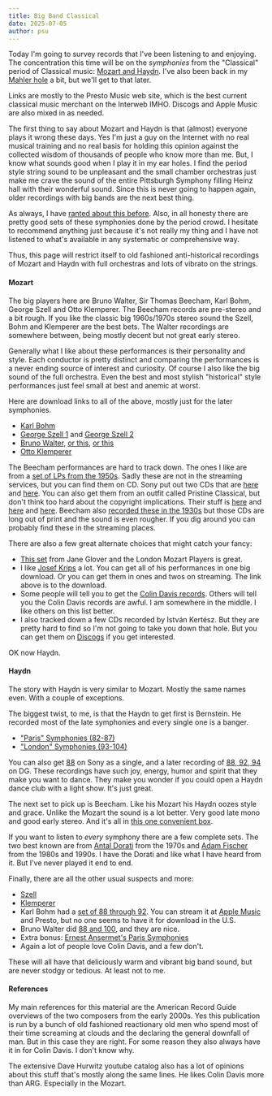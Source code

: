 ```yaml
---
title: Big Band Classical
date: 2025-07-05
author: psu
---
```


Today I'm going to survey records that I've been listening to and enjoying. 
The concentration this time will be on the _symphonies_ from the "Classical" period of
Classical music: [Mozart and Haydn](the-surprising-classical-groove.html). I've also been
back in my [Mahler hole](./two-thirds.html) a bit, but we'll get to that later.

Links are mostly to the Presto Music web site, which is the best current classical music
merchant on the Interweb IMHO. Discogs and Apple Music are also mixed in as needed.

The first thing to say about Mozart and Haydn is that (almost) everyone plays it wrong
these days. Yes I'm just a guy on the Internet with no real musical training and no real
basis for holding this opinion against the collected wisdom of thousands of people who
know more than me. But, I know what sounds good when I play it in my ear holes. I find the
period style string sound to be unpleasant and the small chamber orchestras just make me
crave the sound of the entire Pittsburgh Symphony filling Heinz hall with their wonderful
sound. Since this is never going to happen again, older recordings with big bands are the
next best thing.

As always, I have [ranted about this before](./nouvelle-old-music.html). Also, in all
honesty there are pretty good sets of these symphonies done by the period crowd. I
hesitate to recommend anything just because it's not really my thing and I have not
listened to what's available in any systematic or comprehensive way.

Thus, this page will restrict itself to old fashioned anti-historical recordings of Mozart
and Haydn with full orchestras and lots of vibrato on the strings.

#### Mozart

The big players here are Bruno Walter, Sir Thomas Beecham, Karl Bohm, George Szell and
Otto Klemperer. The Beecham records are pre-stereo and a bit rough. If you like the classic
big 1960s/1970s stereo sound the Szell, Bohm and Klemperer are the best bets.
The Walter recordings are somewhere between, being mostly decent but not great early
stereo.

Generally what I like about these performances is their personality and style. Each
conductor is pretty distinct and comparing the performances is a never ending source of
interest and curiosity. Of course I also like the big sound of the full orchestra. Even
the best and most stylish "historical" style performances just feel small at best and
anemic at worst.

Here are download links to all of the above, mostly just for the later symphonies.

- [Karl Bohm](https://www.prestomusic.com/classical/products/7930687--mozart-symphonies)
- [George Szell
  1](https://www.prestomusic.com/classical/products/7946304--mozart-symphony-no-28-in-c-major-k200-etc)
  and [George Szell
  2](https://www.prestomusic.com/classical/products/8084204--mozart-symphonies-nos-35-40-41?utm_source=presto&utm_medium=app&link_token=754737bb-e560-4f05-9e7f-d2e854f5a677)
- [Bruno
  Walter](https://www.prestomusic.com/classical/products/8690146--mozart-the-last-six-symphonies),
  [or
  this](https://www.prestomusic.com/classical/products/9748910--bruno-walter-conducts-mozart-haydn-the-remastered-stereo-recordings),
  [or this](https://www.prestomusic.com/classical/products/9719838--bruno-walter-conducts-mozart-haydn)
- [Otto Klemperer](https://www.prestomusic.com/classical/products/8026168--mozart-symphonies-overtures-serenades)

The Beecham performances are hard to track down. The ones I like are from a [set of LPs
from the 1950s](https://www.discogs.com/release/5977853-Sir-Thomas-Beecham-Bart-Mozart-The-Royal-Philharmonic-Orchestra-The-Last-Six-Symphonies).
Sadly these are not in the streaming services, but you can find them on CD. Sony put out
two CDs that are
[here](https://www.discogs.com/release/25328569-Sir-Thomas-BeechamRoyal-Philharmonic-Orchestra-Conducts-Mozart-Symphonies-Nos-36-Linz38-Prague-39)
and
[here](https://www.discogs.com/release/20695015-Sir-Thomas-Beecham-Conducts-Mozart-Symphony-No-35-Haffner-Symphony-No-40-Symphony-No-41-Jupiter). You can also get them from an outfit called
Pristine Classical, but don't think too hard about the copyright implications. Their stuff
is [here](https://www.pristineclassical.com/products/pasc409?_pos=4&_sid=bf30d9b91&_ss=r)
and [here](https://www.pristineclassical.com/products/pasc413?_pos=3&_sid=bf30d9b91&_ss=r)
and
[here](https://www.pristineclassical.com/products/pasc415?_pos=1&_sid=bf30d9b91&_ss=r).
Beecham also [recorded these in the
1930s](https://www.discogs.com/release/12854439-Mozart-London-Philharmonic-Orchestra-Sir-Thomas-Beecham-Symphonies)
but those CDs are long out of print and the sound is even rougher. If you dig around you
can probably find these in the streaming places.

There are also a few great alternate choices that might catch your fancy:

- [This set](https://www.prestomusic.com/classical/products/7927846--mozart-the-great-symphonies) from Jane Glover and the
  London Mozart Players is great.
- I like [Josef
  Krips](https://www.prestomusic.com/classical/products/7955027--mozart-symphonies) a lot.
  You can get all of his performances in one big download. Or you can get them in ones and
  twos on streaming. The link above is to the download.
- Some people will tell you to get the [Colin Davis
  records](https://www.prestomusic.com/classical/products/7957163--mozart-late-symphonies-nos-28-41). Others will tell you the
  Colin Davis records are awful. I am somewhere in the middle. I like others on this list
  better.
- I also tracked down a few CDs recorded by István Kertész. But they are pretty hard to
  find so I'm not going to take you down that hole. But you can get them on
  [Discogs](https://www.discogs.com/release/12264230-Mozart-Wiener-Philharmoniker-István-Kertész-Symphony-No-33-Symphony-No-39-Symphony-No-40)
  if you get interested.

OK now Haydn.

#### Haydn

The story with Haydn is very similar to Mozart. Mostly the same names even. With a couple
of exceptions.

The biggest twist, to me, is that the Haydn to get first is Bernstein. He recorded most of
the late symphonies and every single one is a banger.

- ["Paris" Symphonies (82-87)](https://www.prestomusic.com/classical/products/8110931--haydn-symphonies-nos-82-87-the-paris-symphonies)
- ["London" Symphonies (93-104)](https://www.prestomusic.com/classical/products/8024228--leonard-bernstein-conducts-haydn-symphonies)

You can also get
[88](https://www.prestomusic.com/classical/products/8389784--haydn-symphonies-nos-88-102-remastered)
on Sony as a single, and a later recording of [88, 92,
94](https://www.prestomusic.com/classical/products/7995982--haydn-symphonies-nos-88-92-94)
on DG. These recordings have such joy, energy, humor and spirit that they make you want to
dance. They make you wonder if you could open a Haydn dance club with a light show. It's
just great.

The next set to pick up is Beecham. Like his Mozart his Haydn oozes style and grace.
Unlike the Mozart the sound is a lot better. Very good late mono and good early stereo.
And it's all in [this one convenient
box](https://www.prestomusic.com/classical/products/8032304--haydn-the-london-symphonies-the-seasons).

If you want to listen to _every_ symphony there are a few complete sets. The two best
known are from [Antal Dorati](https://www.prestomusic.com/classical/products/7978083--haydn-symphonies-nos-1-104) from the
1970s and [Adam Fischer](https://www.prestomusic.com/classical/products/7986883--haydn-complete-symphonies-mp3-disc-edition) from the 1980s
and 1990s. I have the Dorati and like what I have heard from it. But I've never played it
end to end.

Finally, there are all the other usual suspects and more:

- [Szell](https://www.prestomusic.com/classical/products/7996308--george-szell-conducts-haydn-symphonies)
- [Klemperer](https://www.prestomusic.com/classical/products/7965941--haydn-symphonies)
- Karl Bohm had a [set of 88 through
  92](https://www.discogs.com/release/33432824-Haydn-Böhm-Wiener-Philharmoniker-Symphonien-Nr88-G-dur-Nr89-F-dur-Nr90-C-dur-Nr91-Es-dur-Nr92-G-dur).
 You can stream it at [Apple
Music](https://music.apple.com/us/album/haydn-symphonies-nos-88-92-sinfonia-concertante-h-i-105/1452207325)
  and Presto, but no one seems to have it for download in the U.S.
- Bruno Walter did [88 and 100](https://www.prestomusic.com/classical/products/8690147--haydn-symphonies-nos-88-100), and they
  are nice.
- Extra bonus: [Ernest Ansermet's Paris
  Symphonies](https://www.prestomusic.com/classical/products/7923818--haydn-the-paris-symphonies-nos-82-83-84-85-86-87)
- Again a lot of people love Colin Davis, and a few don't.

These will all have that deliciously warm and vibrant big band sound, but are never stodgy
or tedious. At least not to me.

#### References

My main references for this material are the American Record Guide overviews of the two
composers from the early 2000s. Yes this publication is run by a bunch of old fashioned
reactionary old men who spend most of their time screaming at clouds and the declaring the
general downfall of man. But in this case they are right. For some reason they also always
have it in for Colin Davis. I don't know why.

The extensive Dave Hurwitz youtube catalog also has a lot of opinions about this stuff
that's mostly along the same lines. He likes Colin Davis more than ARG. Especially in the
Mozart.

